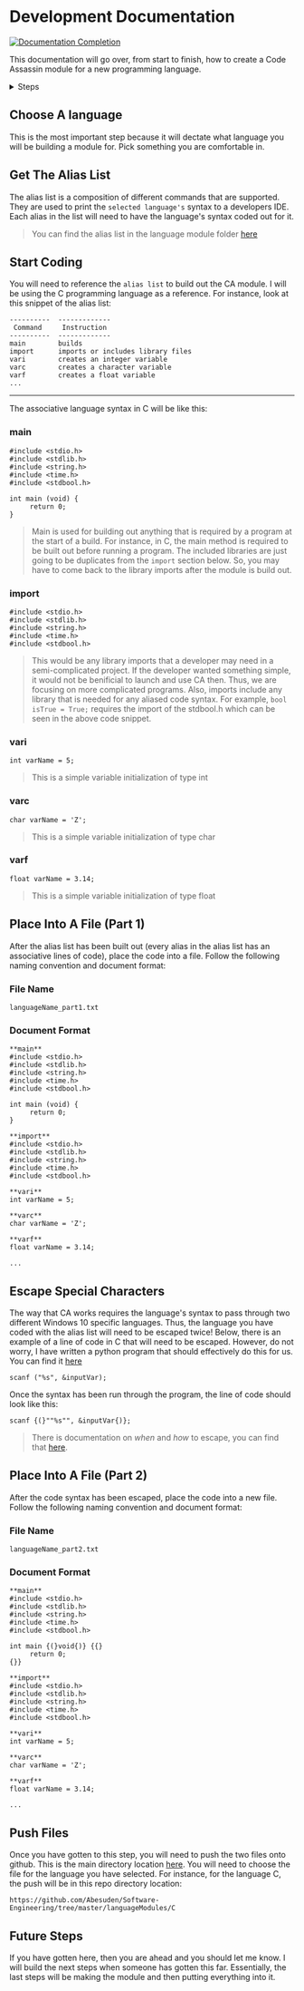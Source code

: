 # Development Documentation

[![Documentation Completion](https://img.shields.io/badge/DocumentationCompletion-75%25-1abc9c.svg)](https://github.com/NLPLOGIX-ORG/miller-revit/graphs/commit-activity)


This documentation will go over, from start to finish, how to create a Code Assassin module for a new programming language.

<details>
<summary>Steps</summary>

 1. [Choose A Language](https://github.com/Abesuden/Software-Engineering/blob/master/doc/developmentDocumentation.md#choose-a-language)
 1. [Get The Alias List](https://github.com/Abesuden/Software-Engineering/blob/master/doc/developmentDocumentation.md#get-the-alias-list)
 1. [Start Coding](https://github.com/Abesuden/Software-Engineering/blob/master/doc/developmentDocumentation.md#start-coding)
 1. [Place Into A File (Part 1)](https://github.com/Abesuden/Software-Engineering/blob/master/doc/developmentDocumentation.md#place-into-a-file-part-1)
 1. [Escape Special Characters](https://github.com/Abesuden/Software-Engineering/blob/master/doc/developmentDocumentation.md#escape-special-characters)
 1. [Place Into A File (Part 2)](https://github.com/Abesuden/Software-Engineering/blob/master/doc/developmentDocumentation.md#place-into-a-file-part-2)
 1. [Push Files](https://github.com/Abesuden/Software-Engineering/blob/master/doc/developmentDocumentation.md#push-files)
 1. [Future Steps](https://github.com/Abesuden/Software-Engineering/blob/master/doc/developmentDocumentation.md#future-steps)


</details>

## Choose A language

This is the most important step because it will dectate what language you will be building a module for. Pick something you are comfortable in.

## Get The Alias List

The alias list is a composition of different commands that are supported. They are used to print the `selected language's` syntax to a developers IDE. Each alias in the list will need to have the language's syntax coded out for it.

> You can find the alias list in the language module folder [here](https://github.com/Abesuden/Software-Engineering/blob/master/languageModules/AliasList.md)

## Start Coding

You will need to reference the `alias list` to build out the CA module. I will be using the C programming language as a reference. For instance, look at this snippet of the alias list:

```
----------	-------------
 Command	 Instruction
----------	-------------
main		builds 
import		imports or includes library files
vari		creates an integer variable
varc		creates a character variable
varf		creates a float variable
...
```
---

The associative language syntax in C will be like this:

### main
```
#include <stdio.h>
#include <stdlib.h>
#include <string.h>
#include <time.h>
#include <stdbool.h>

int main (void) {
     return 0;
}
```
> Main is used for building out anything that is required by a program at the start of a build. For instance, in C, the main method is required to be built out before running a program. The included libraries are just going to be duplicates from the `import` section below. So, you may have to come back to the library imports after the module is build out.

### import
```
#include <stdio.h>
#include <stdlib.h>
#include <string.h>
#include <time.h>
#include <stdbool.h>
```
> This would be any library imports that a developer may need in a semi-complicated project. If the developer wanted something simple, it would not be benificial to launch and use CA then. Thus, we are focusing on more complicated programs. Also, imports include any library that is needed for any aliased code syntax. For example, `bool isTrue = True;` requires the import of the stdbool.h which can be seen in the above code snippet.
 
### vari
```
int varName = 5;
```
> This is a simple variable initialization of type int
 
### varc
```
char varName = 'Z';
```
> This is a simple variable initialization of type char
 
### varf
```
float varName = 3.14;
```
> This is a simple variable initialization of type float

## Place Into A File (Part 1)

After the alias list has been built out (every alias in the alias list has an associative lines of code), place the code into a file. Follow the following naming convention and document format:

### File Name 

```
languageName_part1.txt
```

### Document Format

```
**main**
#include <stdio.h>
#include <stdlib.h>
#include <string.h>
#include <time.h>
#include <stdbool.h>

int main (void) {
     return 0;
}

**import**
#include <stdio.h>
#include <stdlib.h>
#include <string.h>
#include <time.h>
#include <stdbool.h>

**vari**
int varName = 5;

**varc**
char varName = 'Z';

**varf**
float varName = 3.14;

...
```

## Escape Special Characters

The way that CA works requires the language's syntax to pass through two different Windows 10 specific languages. Thus, the language you have coded with the alias list will need to be escaped twice! Below, there is an example of a line of code in C that will need to be escaped. However, do not worry, I have written a python program that should effectively do this for us. You can find it [here](https://github.com/Abesuden/Software-Engineering/tree/master/developerSupportSrc)

```
scanf ("%s", &inputVar);
```

Once the syntax has been run through the program, the line of code should look like this:

```
scanf {(}""%s"", &inputVar{)};
```

> There is documentation on *when* and *how* to escape, you can find that [here](https://github.com/Abesuden/Software-Engineering/blob/master/doc/escapeGuide.md).

## Place Into A File (Part 2)

After the code syntax has been escaped, place the code into a new file. Follow the following naming convention and document format:

### File Name 

```
languageName_part2.txt
```

### Document Format

```
**main**
#include <stdio.h>
#include <stdlib.h>
#include <string.h>
#include <time.h>
#include <stdbool.h>

int main {(}void{)} {{}
     return 0;
{}}

**import**
#include <stdio.h>
#include <stdlib.h>
#include <string.h>
#include <time.h>
#include <stdbool.h>

**vari**
int varName = 5;

**varc**
char varName = 'Z';

**varf**
float varName = 3.14;

...
```

## Push Files

Once you have gotten to this step, you will need to push the two files onto github. This is the main directory location [here](https://github.com/Abesuden/Software-Engineering/tree/master/languageModules). You will need to choose the file for the language you have selected. For instance, for the language C, the push will be in this repo directory location:

```
https://github.com/Abesuden/Software-Engineering/tree/master/languageModules/C
```

## Future Steps

If you have gotten here, then you are ahead and you should let me know. I will build the next steps when someone has gotten this far. Essentially, the last steps will be making the module and then putting everything into it.
